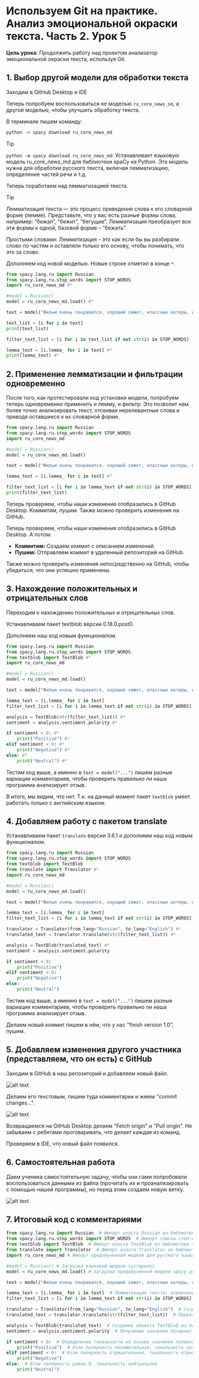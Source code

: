 # Используем Git на практике. Анализ эмоциональной окраски текста. Часть 2. Урок 5

**Цель урока**: Продолжить работу над проектом анализатор эмоциональной окраски текста, используя Git.

## 1. Выбор другой модели для обработки текста

Заходим в GitHub Desktop и IDE

Теперь попробуем воспользоваться не моделью `ru_core_news_sm`, а другой моделью, чтобы улучшить обработку текста.

В терминале пишем команду:

```bash
python -m spacy download ru_core_news_md
```

>[!TIP]
>`python -m spacy download ru_core_news_md`: Устанавливает языковую модель ru_core_news_md для библиотеки spaCy на Python. Эта модель нужна для обработки русского текста, включая лемматизацию, определение частей речи и т.д.

Теперь поработаем над лемматизацией текста.

>[!TIP]
>Лемматизация текста — это процесс приведения слова к его словарной форме (лемме). Представьте, что у вас есть разные формы слова, например: “бежал”, “бежит”, “бегущие”. Лемматизация преобразует все эти формы к одной, базовой форме – “бежать”.
>
>Простыми словами: Лемматизация - это как если бы вы разбирали слово по частям и оставляли только его основу, чтобы понимать, что это за слово.

Дополняем код новой моделью. Новые строке отметил в конце `*`.

``` python
from spacy.lang.ru import Russian
from spacy.lang.ru.stop_words import STOP_WORDS
import ru_core_news_md #*

#model = Russian()
model = ru_core_news_md.load() #*

text = model("Фильм очень понравился, хороший сюжет, классные актеры, но концовка чуть испортила впечатление, а так твёрдая 8")

text_list = [i for i in text]
print(text_list)

filter_text_list = [i for i in text_list if not str(i) in STOP_WORDS]

lemma_text = [i.lemma_ for i in text] #*
print(lemma_text) #*
```

## 2. Применение лемматизации и фильтрации одновременно

После того, как протестировали код установки модели, попробуем теперь одновременно применить и лемму, и фильтр.  Это позволит нам более точно анализировать текст, отсеивая нерелевантные слова и приводя оставшиеся к их словарной форме.

``` python
from spacy.lang.ru import Russian
from spacy.lang.ru.stop_words import STOP_WORDS
import ru_core_news_md

#model = Russian()
model = ru_core_news_md.load()

text = model("Фильм очень понравился, хороший сюжет, классные актеры, но концовка чуть испортила впечатление, а так твёрдая 8")

lemma_text = [i.lemma_ for i in text] #*

filter_text_list = [i for i in lemma_text if not str(i) in STOP_WORDS] #*
print(filter_text_list)
```

Теперь проверяем, чтобы наши изменения отобразились в GitHub Desktop. Коммитим, пушим. Также можно проверить изменения на GitHub.

Теперь проверяем, чтобы наши изменения отобразились в GitHub Desktop. А потом:

*   **Коммитим:**  Создаем коммит с описанием изменений.
*   **Пушим:**  Отправляем коммит в удаленный репозиторий на GitHub.

Также можно проверить изменения непосредственно на GitHub, чтобы убедиться, что они успешно применены.

## 3. Нахождение положительных и отрицательных слов

Переходим к нахождению положительных и отрицательных слов.

Устанавливаем пакет textblob версии 0.18.0.post0.

Дополняем наш код новым функционалом.

``` python
from spacy.lang.ru import Russian
from spacy.lang.ru.stop_words import STOP_WORDS
from textblob import TextBlob #*
import ru_core_news_md

#model = Russian()
model = ru_core_news_md.load()

text = model("Фильм очень понравился, хороший сюжет, классные актеры, но концовка чуть испортила впечатление, а так твёрдая 8")

lemma_text = [i.lemma_ for i in text]
filter_text_list = [i for i in lemma_text if not str(i) in STOP_WORDS]

analysis = TextBlob(str(filter_text_list)) #*
sentiment = analysis.sentiment.polarity #*

if sentiment > 0: #*
	print("Positive") #*
elif sentiment < 0: #*
	print("Negative") #*
else: #*
	print("Neutral") #*
```

Тестим код выше, а именно в `text = model("...")` пишем разные вариации комментариев, чтобы проверить правильно ли наша программа анализирует отзыв.

В итоге, мы видим, что нет. Т.к. на данный момент пакет `textblob` умеет работать только с английским языком.

## 4. Добавляем работу с пакетом translate

Устанавливаем пакет `translate` версии 3.6.1 и дополняем наш код новым функционалом.

``` python
from spacy.lang.ru import Russian
from spacy.lang.ru.stop_words import STOP_WORDS
from textblob import TextBlob
from translate import Translator #*
import ru_core_news_md

#model = Russian()
model = ru_core_news_md.load()

text = model("Фильм очень понравился, хороший сюжет, классные актеры, но концовка чуть испортила впечатление, а так твёрдая 8")

lemma_text = [i.lemma_ for i in text]
filter_text_list = [i for i in lemma_text if not str(i) in STOP_WORDS]

translator = Translator(from_lang="Russian", to_lang="English") #*
translated_text = translator.translate(str(filter_text_list)) #*

analysis = TextBlob(translated_text) #*
sentiment = analysis.sentiment.polarity

if sentiment > 0:
	print("Positive")
elif sentiment < 0:
	print("Negative")
else:
	print("Neutral")
```

Тестим код выше, а именно в `text = model("...")` пишем разные вариации комментариев, чтобы проверить правильно ли наша программа анализирует отзыв.

Делаем новый коммит пишем в нём, что у нас "finish version 1.0", пушим.


## 5. Добавляем изменения другого участника (представляем, что он есть) с GitHub

Заходим в GitHub в наш репозиторий и добавляем новый файл.

![alt text](images/1.png)

Делаем его текстовым, пишем туда комментарии и жмем "commit changes...".

![alt text](images/2.png)

Возвращаемся на GitHub Desktop делаем "Fetch origin" и "Pull origin". Не забываем с ребятами проговаривать, что делает каждая из команд.

Проверяем в IDE, что новый файл появился.

## 6. Самостоятельная работа

Даем ученика самостоятельную задачу, чтобы они сами попробовали воспользоваться данными из файла (прочитать их и проанализировать с помощью нашей программы), но перед этим создаем новую ветку.

![alt text](images/3.png)

## 7. Итоговый код с комментариями

```python
from spacy.lang.ru import Russian  # Импорт класса Russian из библиотеки spacy для русского языка (устарело, лучше использовать ru_core_news_md)
from spacy.lang.ru.stop_words import STOP_WORDS  # Импорт списка стоп-слов для русского языка из spacy
from textblob import TextBlob  # Импорт класса TextBlob из библиотеки textblob для анализа тональности
from translate import Translator  # Импорт класса Translator из библиотеки translate для перевода текста
import ru_core_news_md # Импорт предобученной модели для русского языка

#model = Russian() # Загрузка языковой модели (устарело)
model = ru_core_news_md.load() # Загрузка предобученной модели spacy для русского языка (лучший вариант)

text = model("Фильм очень понравился, хороший сюжет, классные актеры, но концовка чуть испортила впечатление, а так твёрдая 8")  # Создание объекта Doc из входного текста с использованием модели spacy

lemma_text = [i.lemma_ for i in text]  # Лемматизация текста: извлечение лемм для каждого токена (слова) в тексте
filter_text_list = [i for i in lemma_text if not str(i) in STOP_WORDS]  # Удаление стоп-слов из лемматизированного текста: создание списка слов, которые не являются стоп-словами

translator = Translator(from_lang="Russian", to_lang="English")  # Создание объекта Translator для перевода с русского на английский
translated_text = translator.translate(str(filter_text_list))  # Перевод очищенного текста на английский

analysis = TextBlob(translated_text)  # Создание объекта TextBlob из переведенного текста для анализа тональности
sentiment = analysis.sentiment.polarity  # Получение значения полярности тональности (от -1 до 1)

if sentiment > 0:  # Определение тональности на основе значения полярности
	print("Positive")  # Если полярность положительная, тональность положительная
elif sentiment < 0:  # Если полярность отрицательная, тональность отрицательная
	print("Negative")
else:  # Если полярность равна 0, тональность нейтральная
	print("Neutral")
```
